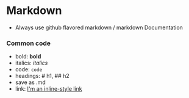 # Markdown

- Always use github flavored markdown / markdown Documentation


### Common code

- bold: **bold**
- italics: _italics_
- code: `code`
- headings: # h1, ## h2
- save as .md
- link: [I'm an inline-style link](https://www.google.com)
